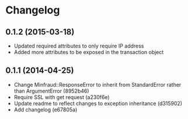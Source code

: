 # Changelog

## 0.1.2 (2015-03-18)
 - Updated required attributes to only require IP address
 - Added more attributes to be exposed in the transaction object

## 0.1.1 (2014-04-25)

- Change Minfraud::ResponseError to inherit from StandardError rather than ArgumentError (8952b46)
- Require SSL with get request (a230f6e)
- Update readme to reflect changes to exception inheritance (d315902)
- Add changelog (e67805a)
